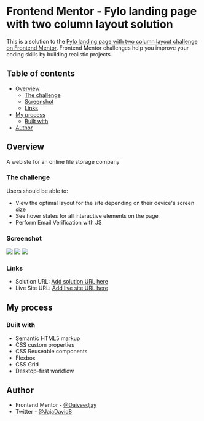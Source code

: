 # Frontend Mentor - Fylo landing page with two column layout solution

This is a solution to the [Fylo landing page with two column layout challenge on Frontend Mentor](https://www.frontendmentor.io/challenges/fylo-landing-page-with-two-column-layout-5ca5ef041e82137ec91a50f5). Frontend Mentor challenges help you improve your coding skills by building realistic projects.

## Table of contents

- [Overview](#overview)
  - [The challenge](#the-challenge)
  - [Screenshot](#screenshot)
  - [Links](#links)
- [My process](#my-process)
  - [Built with](#built-with)
- [Author](#author)

## Overview

A webiste for an online file storage company

### The challenge

Users should be able to:

- View the optimal layout for the site depending on their device's screen size
- See hover states for all interactive elements on the page
- Perform Email Verification with JS

### Screenshot

![](./Screenshots/Desktop%20active.png.jpg)
![](./Screenshots/Desktop%20inactive.png.jpg)
![](./Screenshots/Mobile%20active.png.jpg)

### Links

- Solution URL: [Add solution URL here](https://github.com/Daiveedjay/fylo-landing-page)
- Live Site URL: [Add live site URL here](https://your-live-site-url.com)

## My process

### Built with

- Semantic HTML5 markup
- CSS custom properties
- CSS Reuseable components
- Flexbox
- CSS Grid
- Desktop-first workflow

## Author

- Frontend Mentor - [@Daiveedjay](https://www.frontendmentor.io/profile/Daiveedjay)
- Twitter - [@JajaDavid8](https://twitter.com/JajaDavid8)

